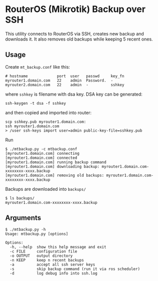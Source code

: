 RouterOS (Mikrotik) Backup over SSH
===================================

This utility connects to RouterOS via SSH, creates new backup and downloads it.
It also removes old backups while keeping 5 recent ones.

Usage
-----

Create `mt_backup.conf` like this:

    # hostname             port  user   passwd     key_fn
    myrouter1.domain.com   22    admin  Password.  -
    myrouter2.domain.com   22    admin  -          sshkey

where `sshkey` is filename with dsa key. DSA key can be generated:

    ssh-keygen -t dsa -f sshkey

and then copied and imported into router:

    scp sshkey.pub myrouter1.domain.com:
    ssh myrouter1.domain.com
    > /user ssh-keys import user=admin public-key-file=sshkey.pub

Run

    $ ./mtbackup.py -c mtbackup.conf
    [myrouter1.domain.com] connecting
    [myrouter1.domain.com] connected
    [myrouter1.domain.com] running backup command
    [myrouter1.domain.com] downloading backup: myrouter1.domain.com-xxxxxxxx-xxxx.backup
    [myrouter1.domain.com] removing old backups: myrouter1.domain.com-xxxxxxxx-xxxx.backup

Backups are downloaded into `backups/`

    $ ls backups/
    myrouter1.domain.com-xxxxxxxx-xxxx.backup

Arguments
---------

    $ ./mtbackup.py -h
    Usage: mtbackup.py [options]
    
    Options:
      -h, --help  show this help message and exit
      -c FILE     configuration file
      -o OUTPUT   output directory
      -n KEEP     keep n recent backups
      -a          accept all ssh server keys
      -s          skip backup command (run it via ros scheduler)
      -d          log debug info into ssh.log
